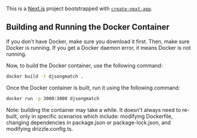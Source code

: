 This is a [Next.js](https://nextjs.org) project bootstrapped with [`create-next-app`](https://nextjs.org/docs/app/api-reference/cli/create-next-app).

## Building and Running the Docker Container

If you don't have Docker, make sure you download it first.
Then, make sure Docker is running. If you get a Docker daemon error, it means Docker is not running.

Now, to build the Docker container, use the following command:
```bash
docker build -t djsongmatch .
```

Once the Docker container is built, run it using the following command:
```bash
docker run -p 3000:3000 djsongmatch
```

Note: building the container may take a while. It doesn't always need to re-built, only in specific scenarios which include: modifying Dockerfile, changing dependencies in package.json or package-lock.json, and modifying drizzle.config.ts.